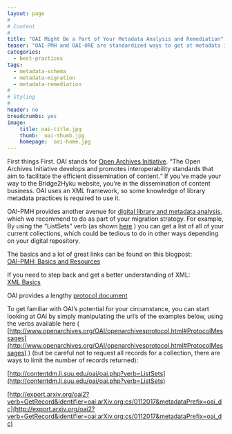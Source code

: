```yaml
---
layout: page
#
# Content
#
title: "OAI Might Be a Part of Your Metadata Analysis and Remediation"
teaser: "OAI-PMH and OAI-ORE are standardized ways to get at metadata in some systems"
categories:
  - best-practices
tags:
  - metadata-schema
  - metadata-migration
  - metadata-remediation
#
# Styling
#
header: no
breadcrumbs: yes
image:
    title: oai-title.jpg
    thumb:  oai-thumb.jpg
    homepage:  oai-home.jpg
---
```


First things First. OAI stands for [Open Archives Initiative](http://www.openarchives.org/). “The Open Archives Initiative develops and promotes interoperability standards that aim to facilitate the efficient dissemination of content.“ If you’ve made your way to the Bridge2Hyku website, you’re in the dissemination of content business.  OAI uses an XML framework, so some knowledge of library metadata practices is required to use it. 


OAI-PMH provides another avenue for [digital library and metadata analysis](https://bridge2hyku.github.io/migration/#digital-library-analysis), which we recommend to do as part of your migration strategy. For example, By using the “ListSets” verb (as shown [here](http://contentdm.li.suu.edu/oai/oai.php?verb=ListSets) ) you can get a list of all of your current collections, which could be tedious to do in other ways depending on your digital repository. 


The basics and a lot of great links can be found on this blogpost:<br> 
[OAI-PMH: Basics and Resources](http://libtechlaunchpad.com/2017/02/13/oai-pmh-basics-and-resources/)


If you need to step back and get a better understanding of XML:<br> 
[XML Basics](https://www.geeksforgeeks.org/xml-basics/)


OAI provides a lengthy [protocol document](http://www.openarchives.org/OAI/openarchivesprotocol.html)


To get familiar with OAI’s potential for your circumstance, you can start looking at OAI by simply manipulating the url’s of the examples below, using the verbs available here ( [http://www.openarchives.org/OAI/openarchivesprotocol.html#ProtocolMessages](http://www.openarchives.org/OAI/openarchivesprotocol.html#ProtocolMessages) ) (but be careful not to request all records for a collection, there are ways to limit the number of records returned):<br>


[http://contentdm.li.suu.edu/oai/oai.php?verb=ListSets](http://contentdm.li.suu.edu/oai/oai.php?verb=ListSets)


[http://export.arxiv.org/oai2?verb=GetRecord&identifier=oai:arXiv.org:cs/0112017&metadataPrefix=oai_dc](http://export.arxiv.org/oai2?verb=GetRecord&identifier=oai:arXiv.org:cs/0112017&metadataPrefix=oai_dc)
